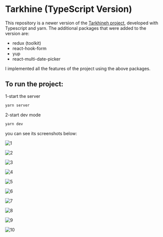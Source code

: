 # Tarkhine (TypeScript Version)

This repository is a newer version of the [Tarkhineh project](https://github.com/hhznmrnayeri/Tarkhine), developed with Typescript and yarn. The additional packages that were added to the version are:

- redux (toolkit)
- react-hook-form
- yup
- react-multi-date-picker

I implemented all the features of the project using the above packages.

## To run the project:

1-start the server

```js
yarn server
```

2-start dev mode

```js
yarn dev
```

you can see its screenshots below:

![1](https://github.com/user-attachments/assets/ea2fae37-a6db-4b7c-ae8d-12d317aa9054)

![2](https://github.com/user-attachments/assets/91c1273d-b0c7-4f89-803f-84e187b048ac)

![3](https://github.com/user-attachments/assets/bc6c3950-c677-4b00-88ae-dcfc63961ebd)

![4](https://github.com/user-attachments/assets/c0ea4e76-ebe8-45d5-bab7-41af600f8f6d)

![5](https://github.com/user-attachments/assets/62e5c20b-73bd-4a65-9916-a1ce17567936)

![6](https://github.com/user-attachments/assets/ad4b64b7-3b52-4905-96b8-1936208fb6c8)

![7](https://github.com/user-attachments/assets/18ba4aa3-a843-4316-ad0d-367ebc38f95f)

![8](https://github.com/user-attachments/assets/13b164b8-e6d1-458a-a4c3-a3422c27e491)

![9](https://github.com/user-attachments/assets/06897a68-fa14-4f2b-bcdf-655ea8a00dae)

![10](https://github.com/user-attachments/assets/64a60704-1dfb-4769-902c-36a7d9be08b3)

